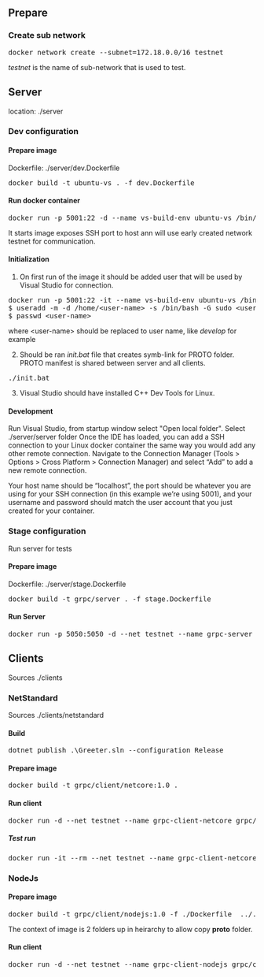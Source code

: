 ## Prepare
### Create sub network
<pre>docker network create --subnet=172.18.0.0/16 testnet</pre>
_testnet_ is the name of sub-network that is used to test.

## Server
location: ./server

### Dev configuration

#### Prepare image
Dockerfile: ./server/dev.Dockerfile
<pre>docker build -t ubuntu-vs . -f dev.Dockerfile</pre>

#### Run docker container
<pre>docker run -p 5001:22 -d --name vs-build-env ubuntu-vs /bin/bash</pre>
It starts image exposes SSH port to host ann will use early created network testnet for communication.

#### Initialization
1) On first run of the image it should be added user that will be used by Visual Studio for connection.
<pre>
docker run -p 5001:22 -it --name vs-build-env ubuntu-vs /bin/bash
$ useradd -m -d /home/&lt;user-name&gt; -s /bin/bash -G sudo &lt;user-name&gt;
$ passwd &lt;user-name&gt;
</pre>
where &lt;user-name&gt; should be replaced to user name, like _develop_ for example

2) Should be ran _init.bat_ file that creates symb-link for PROTO folder. PROTO manifest is shared between server and all clients.
<pre>
./init.bat
</pre>

3) Visual Studio should have installed C++ Dev Tools for Linux.

#### Development
Run Visual Studio, from startup window select "Open local folder".
Select ./server/server folder
Once the IDE has loaded, you can add a SSH connection to your Linux docker container the same way you would add any other remote connection. Navigate to the Connection Manager (Tools > Options > Cross Platform > Connection Manager) and select “Add” to add a new remote connection.

Your host name should be “localhost”, the port should be whatever you are using for your SSH connection (in this example we’re using 5001), and your username and password should match the user account that you just created for your container.


### Stage configuration
Run server for tests

#### Prepare image
Dockerfile: ./server/stage.Dockerfile
<pre>docker build -t grpc/server . -f stage.Dockerfile</pre>

#### Run Server
<pre>docker run -p 5050:5050 -d --net testnet --name grpc-server grpc/server</pre>

## Clients
Sources ./clients

### NetStandard
Sources ./clients/netstandard

#### Build
<pre>dotnet publish .\Greeter.sln --configuration Release</pre>

#### Prepare image
<pre>docker build -t grpc/client/netcore:1.0 .</pre>

#### Run client
<pre>docker run -d --net testnet --name grpc-client-netcore grpc/client/netcore:1.0 &lt;ip-server:port&gt;</pre>

##### Test run
<pre>docker run -it --rm --net testnet --name grpc-client-netcore grpc/client/netcore:1.21 172.18.0.2:5050</pre>

### NodeJs

#### Prepare image
<pre>docker build -t grpc/client/nodejs:1.0 -f ./Dockerfile  ../..</pre>
The context of image is 2 folders up in heirarchy to allow copy <strong>proto</strong> folder.

#### Run client
<pre>docker run -d --net testnet --name grpc-client-nodejs grpc/client/nodejs:1.0 &lt;ip-server:port&gt;</pre>